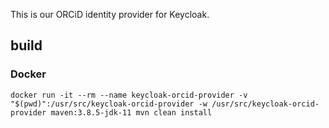 This is our ORCiD identity provider for Keycloak.

## build
### Docker
```
docker run -it --rm --name keycloak-orcid-provider -v "$(pwd)":/usr/src/keycloak-orcid-provider -w /usr/src/keycloak-orcid-provider maven:3.8.5-jdk-11 mvn clean install
```
